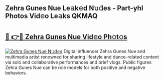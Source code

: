 ## Zehra Gunes Nue Le𝚊k𝚎d N𝚞𝚍es - Part-yhl Photos Vid𝚎o Le𝚊ks QKMAQ

# <h2><a href="http://fb6r1i.evod.top/?m=Zehra+Gunes+Nue">🔗 👉🔴 Zehra Gunes Nue Vid𝚎o Ph𝚘t𝚘s</a></h2>

[![Zehra Gunes Nue N𝚞d𝚎s](https://i.imgur.com/8V9OHl7.gif)](http://fb6r1i.evod.top/?m=Zehra+Gunes+Nue)
Digital influencer Zehra Gunes Nue and multimedia artist renowned for sharing lifestyle and dance-related content via solo and collaborative performances and brief vlogs. Public figures Zehra Gunes Nue can be role models for both positive and negative behaviors. 
